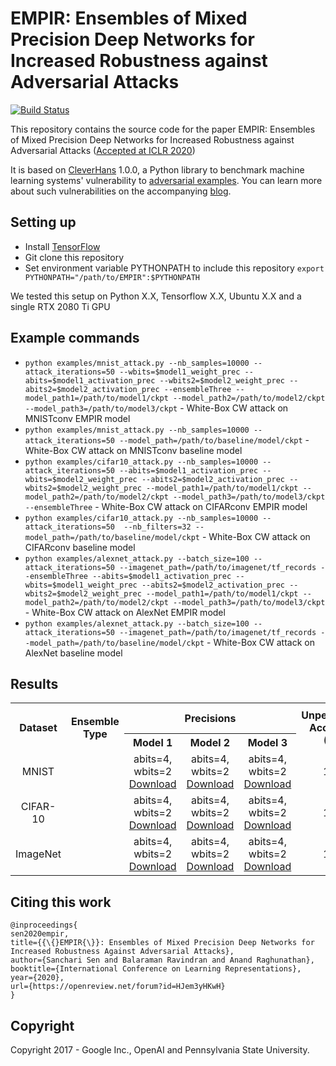 # EMPIR: Ensembles of Mixed Precision Deep Networks for Increased Robustness against Adversarial Attacks
[![Build Status](https://travis-ci.org/tensorflow/cleverhans.svg?branch=master)](https://travis-ci.org/tensorflow/cleverhans)

This repository contains the source code for the paper EMPIR: Ensembles of Mixed Precision Deep Networks for Increased Robustness against Adversarial Attacks ([Accepted at ICLR 2020](https://openreview.net/forum?id=HJem3yHKwH))

It is based on [CleverHans](https://github.com/tensorflow/cleverhans) 1.0.0, a Python library to
benchmark machine learning systems' vulnerability to
[adversarial examples](http://karpathy.github.io/2015/03/30/breaking-convnets/).
You can learn more about such vulnerabilities on the accompanying [blog](http://cleverhans.io).

## Setting up
+ Install [TensorFlow](https://www.tensorflow.org/) 
+ Git clone this repository
+ Set environment variable PYTHONPATH to include this repository `export PYTHONPATH="/path/to/EMPIR":$PYTHONPATH`

We tested this setup on Python X.X, Tensorflow X.X, Ubuntu X.X and a single RTX 2080 Ti GPU 

## Example commands
+ `python examples/mnist_attack.py --nb_samples=10000 --attack_iterations=50 --wbits=$model1_weight_prec --abits=$model1_activation_prec --wbits2=$model2_weight_prec --abits2=$model2_activation_prec --ensembleThree --model_path1=/path/to/model1/ckpt --model_path2=/path/to/model2/ckpt --model_path3=/path/to/model3/ckpt` - White-Box CW attack on MNISTconv EMPIR model
+ `python examples/mnist_attack.py --nb_samples=10000 --attack_iterations=50 --model_path=/path/to/baseline/model/ckpt` - White-Box CW attack on MNISTconv baseline model
+ `python examples/cifar10_attack.py --nb_samples=10000 --attack_iterations=50 --abits=$model1_activation_prec --wbits=$model2_weight_prec --abits2=$model2_activation_prec --wbits2=$model2_weight_prec --model_path1=/path/to/model1/ckpt --model_path2=/path/to/model2/ckpt --model_path3=/path/to/model3/ckpt --ensembleThree` - White-Box CW attack on CIFARconv EMPIR model
+ `python examples/cifar10_attack.py --nb_samples=10000 --attack_iterations=50 
--nb_filters=32 --model_path=/path/to/baseline/model/ckpt` - White-Box CW attack on CIFARconv baseline model
+ `python examples/alexnet_attack.py --batch_size=100 --attack_iterations=50 --imagenet_path=/path/to/imagenet/tf_records --ensembleThree --abits=$model1_activation_prec --wbits=$model1_weight_prec --abits2=$model2_activation_prec --wbits2=$model2_weight_prec --model_path1=/path/to/model1/ckpt --model_path2=/path/to/model2/ckpt --model_path3=/path/to/model3/ckpt` - White-Box CW attack on AlexNet EMPIR model
+ `python examples/alexnet_attack.py --batch_size=100 --attack_iterations=50 --imagenet_path=/path/to/imagenet/tf_records --model_path=/path/to/baseline/model/ckpt` - White-Box CW attack on AlexNet baseline model

## Results
<table>
    <tr align="center">
        <th rowspan="2">Dataset</th>
        <th rowspan="2">Ensemble Type</th>
        <th colspan=3>Precisions</th>
        <th rowspan=2>Unperturbed Accuracy (%)</th>
        <th colspan=4>Adversarial Accuracy (%)</th>
    </tr>
    <tr align="center">
        <th>Model 1</th>
        <th>Model 2</th>
        <th>Model 3</th>
        <th>CW</th>
        <th>FGSM</th>
        <th>BIM</th>
        <th>PGD</th>
    </tr>
    <tr align="center">
       <td>MNIST</td>
       <td> </td>
       <td> abits=4, wbits=2 <a href="https://github.com/sancharisen/cleverhans_EMPIR">Download</a> </td>
       <td> abits=4, wbits=2 <a href="https://github.com/sancharisen/cleverhans_EMPIR">Download</a> </td>
       <td> abits=4, wbits=2 <a href="https://github.com/sancharisen/cleverhans_EMPIR">Download</a> </td>
       <td> 100 </td>
       <td> 100 </td>
       <td> 100 </td>
       <td> 100 </td>
       <td> 100 </td>
    </tr>
    <tr align="center">
       <td>CIFAR-10</td>
       <td> </td>
       <td> abits=4, wbits=2 <a href="https://github.com/sancharisen/cleverhans_EMPIR">Download</a></td>
       <td> abits=4, wbits=2 <a href="https://github.com/sancharisen/cleverhans_EMPIR">Download</a> </td>
       <td> abits=4, wbits=2 <a href="https://github.com/sancharisen/cleverhans_EMPIR">Download</a> </td>
       <td> 100 </td>
       <td> 100 </td>
       <td> 100 </td>
       <td> 100 </td>
       <td> 100 </td>
    </tr>
    <tr align="center">
       <td>ImageNet</td>
       <td> </td>
       <td> abits=4, wbits=2 <a href="https://github.com/sancharisen/cleverhans_EMPIR">Download</a></td>
       <td> abits=4, wbits=2 <a href="https://github.com/sancharisen/cleverhans_EMPIR">Download</a> </td>
       <td> abits=4, wbits=2 <a href="https://github.com/sancharisen/cleverhans_EMPIR">Download</a> </td>
       <td> 100 </td>
       <td> 100 </td>
       <td> 100 </td>
       <td> 100 </td>
       <td> 100 </td>
    </tr>
</table>

## Citing this work

```
@inproceedings{
sen2020empir,
title={{\{}EMPIR{\}}: Ensembles of Mixed Precision Deep Networks for Increased Robustness Against Adversarial Attacks},
author={Sanchari Sen and Balaraman Ravindran and Anand Raghunathan},
booktitle={International Conference on Learning Representations},
year={2020},
url={https://openreview.net/forum?id=HJem3yHKwH}
}
```
## Copyright

Copyright 2017 - Google Inc., OpenAI and Pennsylvania State University.
